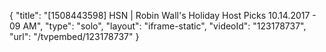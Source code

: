 {
    "title": "[1508443598] HSN | Robin Wall's Holiday Host Picks 10.14.2017 - 09 AM",
    "type": "solo",
    "layout": "iframe-static",
    "videoId": "123178737",
    "url": "\/tvpembed\/123178737"
}